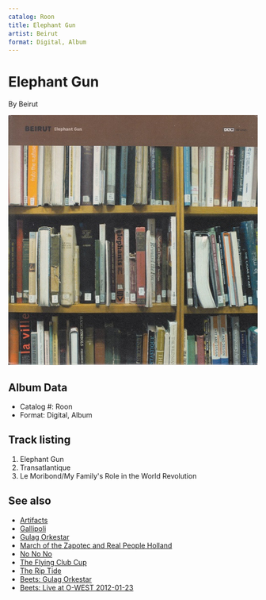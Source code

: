 ```yaml
---
catalog: Roon
title: Elephant Gun
artist: Beirut
format: Digital, Album
---
```


# Elephant Gun

By Beirut

![](../../assets/albumcovers/Beirut-Elephant_Gun.png)

## Album Data

- Catalog #: Roon
- Format: Digital, Album


## Track listing


1. Elephant Gun
2. Transatlantique
3. Le Moribond/My Family's Role in the World Revolution


## See also

- [Artifacts](Artifacts.md)
- [Gallipoli](Gallipoli.md)
- [Gulag Orkestar](Gulag_Orkestar.md)
- [March of the Zapotec and Real People Holland](March_of_the_Zapotec_and_Real_People_Holland.md)
- [No No No](No_No_No.md)
- [The Flying Club Cup](The_Flying_Club_Cup.md)
- [The Rip Tide](The_Rip_Tide.md)
- [Beets: Gulag Orkestar](../../Beets/Beirut/Gulag_Orkestar.md)
- [Beets: Live at O-WEST 2012-01-23](../../Beets/Beirut/Live_at_O-WEST_2012-01-23.md)
